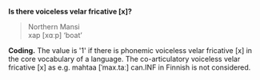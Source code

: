 **Is there voiceless velar fricative [x]?**

>Northern Mansi<br/>
>хар [xɑːp] ‘boat’

**Coding.** The value is '1' if there is phonemic voiceless velar fricative [x] in the core vocabulary of a language. The co-articulatory voiceless velar fricative [x] as e.g. mahtaa [ˈmax.taː] can.INF in Finnish is not considered.

